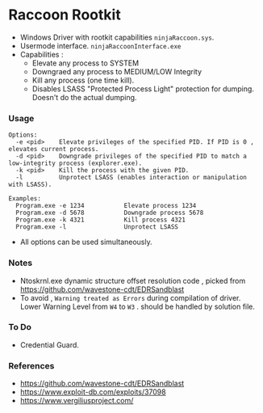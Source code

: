 # Raccoon Rootkit #

- Windows Driver with rootkit capabilities `ninjaRaccoon.sys`.
- Usermode interface. `ninjaRaccoonInterface.exe`
- Capabilities : 
	- Elevate any process to SYSTEM
	- Downgraed any process to MEDIUM/LOW Integrity 
	- Kill any process (one time kill).
	- Disables LSASS "Protected Process Light" protection for dumping. Doesn't do the actual dumping.

### Usage ###

```
Options:
  -e <pid>    Elevate privileges of the specified PID. If PID is 0 , elevates current process.
  -d <pid>    Downgrade privileges of the specified PID to match a low-integrity process (explorer.exe).
  -k <pid>    Kill the process with the given PID.
  -l          Unprotect LSASS (enables interaction or manipulation with LSASS).

Examples:
  Program.exe -e 1234           Elevate process 1234
  Program.exe -d 5678           Downgrade process 5678
  Program.exe -k 4321           Kill process 4321
  Program.exe -l                Unprotect LSASS
```

- All options can be used simultaneously.

### Notes ###

- Ntoskrnl.exe dynamic structure offset resolution code , picked from https://github.com/wavestone-cdt/EDRSandblast
- To avoid , `Warning treated as Errors` during compilation of driver. Lower Warning Level from `W4` to `W3` . should be handled by solution file.

### To Do ### 

- Credential Guard.

### References ###

- https://github.com/wavestone-cdt/EDRSandblast
- https://www.exploit-db.com/exploits/37098
- https://www.vergiliusproject.com/



